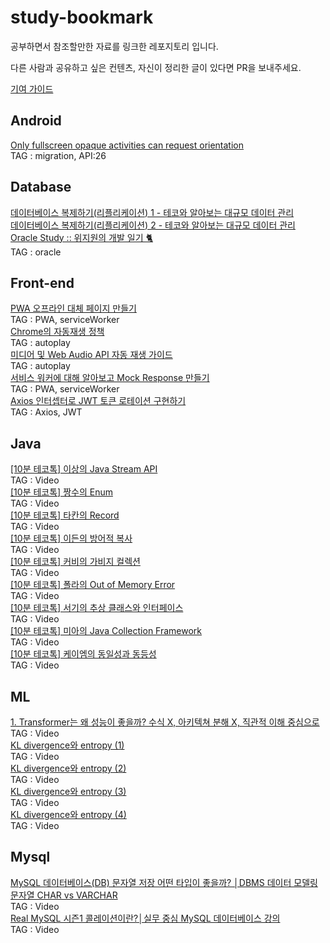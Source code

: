 # study-bookmark

공부하면서 참조할만한 자료를 링크한 레포지토리 입니다.<br/>

다른 사람과 공유하고 싶은 컨텐츠, 자신이 정리한 글이 있다면 PR을 보내주세요.<br/>

[기여 가이드](./CONTRIBUTING.md)

## Android

[Only fullscreen opaque activities can request orientation](https://gun0912.tistory.com/79)<br/>
TAG : migration, API:26<br/>

## Database

[데이터베이스 복제하기(리플리케이션) 1 - 테코와 알아보는 대규모 데이터 관리](https://tecoble.techcourse.co.kr/post/2023-11-06-zero-downtime-deployment-1/)<br/>
[데이터베이스 복제하기(리플리케이션) 2 - 테코와 알아보는 대규모 데이터 관리](https://tecoble.techcourse.co.kr/post/2023-11-06-zero-downtime-deployment-2/)<br/>
[Oracle Study :: 위지원의 개발 일기 🐈](https://weejw.tistory.com/608)<br/>
TAG : oracle<br/>

## Front-end

[PWA 오프라인 대체 페이지 만들기](https://web.dev/articles/offline-fallback-page?hl=ko)<br/>
TAG : PWA, serviceWorker<br/>
[Chrome의 자동재생 정책](https://developer.chrome.com/blog/autoplay?hl=ko)<br/>
TAG : autoplay<br/>
[미디어 및 Web Audio API 자동 재생 가이드](https://developer.mozilla.org/ko/docs/Web/Media/Autoplay_guide)<br/>
TAG : autoplay<br/>
[서비스 워커에 대해 알아보고 Mock Response 만들기](https://fe-developers.kakaoent.com/2022/221208-service-worker/)<br/>
TAG : PWA, serviceWorker<br/>
[Axios 인터셉터로 JWT 토큰 로테이션 구현하기](https://jihyundev.tistory.com/34)<br/>
TAG : Axios, JWT<br/>

## Java

[\[10분 테코톡\] 이상의 Java Stream API](https://youtu.be/hNeSEqsStqc?si=q8FUMxyQ3xyg3uM7)<br/>
TAG : Video<br/>
[\[10분 테코톡\] 짱수의 Enum](https://youtu.be/qACxvjrb-xk?si=2JzwRR5V3v0B2cp2)<br/>
TAG : Video<br/>
[\[10분 테코톡\] 타칸의 Record](https://youtu.be/MiHxFpTgAog?si=rxPDAWE2qZZ_gfei)<br/>
TAG : Video<br/>
[\[10분 테코톡\] 이든의 방어적 복사](https://youtu.be/VsYw2GWgZV0?si=JRhZeQDMlawHTS0y)<br/>
TAG : Video<br/>
[\[10분 테코톡\] 커비의 가비지 컬렉션](https://youtu.be/UJDXXmuMldM?si=ISdAY0-D82cU5sF6)<br/>
TAG : Video<br/>
[\[10분 테코톡\] 폴라의 Out of Memory Error](https://youtu.be/q79x51oZFdA?si=08ZUqGBtSy11E0GJ)<br/>
TAG : Video<br/>
[\[10분 테코톡\] 서기의 추상 클래스와 인터페이스](https://youtu.be/-7qSRz6c2O4?si=Tuy_j4DQOwmiGMwm)<br/>
TAG : Video<br/>
[\[10분 테코톡\] 미아의 Java Collection Framework](https://youtu.be/FrPCDEiindY?si=h37J8MMmS7CmonBs)<br/>
TAG : Video<br/>
[\[10분 테코톡\] 케이엠의 동일성과 동등성](https://youtu.be/OIoxURRTLic?si=W7LsvapjGmp6pHKs)<br/>
TAG : Video<br/>

## ML

[1. Transformer는 왜 성능이 좋을까? 수식 X, 아키텍쳐 분해 X, 직관적 이해 중심으로](https://youtu.be/lNuJ1nmeDs0?si=BDfPbEXlta6ft6Gk)<br/>
TAG : Video<br/>
[KL divergence와 entropy (1)](https://youtu.be/yVR5N2-r5oc?si=T8Ptk9_ByNfRmzhy)<br/>
TAG : Video<br/>
[KL divergence와 entropy (2)](https://youtu.be/G5f1oXz9Qk4?si=R0eb_5JwHaBf37Kn)<br/>
TAG : Video<br/>
[KL divergence와 entropy (3)](https://youtu.be/TP3CZv3u1WE?si=Pn0i4qyHbbOCkKlg)<br/>
TAG : Video<br/>
[KL divergence와 entropy (4)](https://youtu.be/yfAyDfDNG1M?si=tcl4dX7E3Ny1F5lA)<br/>
TAG : Video<br/>

## Mysql

[MySQL 데이터베이스(DB) 문자열 저장 어떤 타입이 좋을까? │DBMS 데이터 모델링 문자열 CHAR vs VARCHAR](https://youtu.be/SdmQQPKnQRg?si=IB5A5HWbRE9SYJye)<br/>
TAG : Video<br/>
[Real MySQL 시즌1 콜레이션이란?│실무 중심 MySQL 데이터베이스 강의](https://youtu.be/KnapX1h91z0?si=rzWP8brt1bl5Pxhl)<br/>
TAG : Video<br/>

